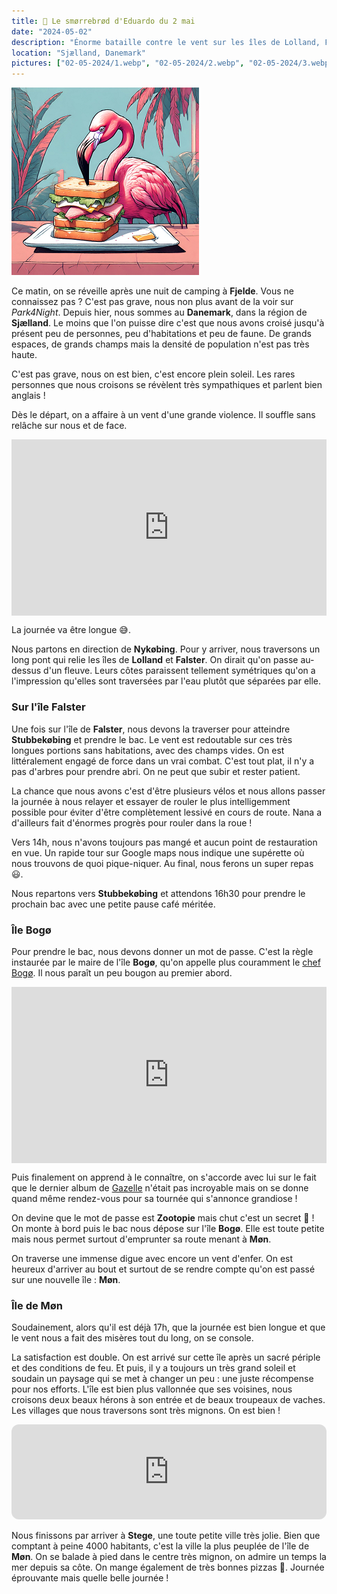 ```yaml
---
title: 🥪 Le smørrebrød d'Eduardo du 2 mai
date: "2024-05-02"
description: "Énorme bataille contre le vent sur les îles de Lolland, Falster, Bogø et Møn !"
location: "Sjælland, Danemark"
pictures: ["02-05-2024/1.webp", "02-05-2024/2.webp", "02-05-2024/3.webp", "02-05-2024/4.webp", "02-05-2024/5.webp", "02-05-2024/6.webp", "02-05-2024/7.webp", "02-05-2024/8.webp"]
---
```


![Smorrebrod d'Eduardo](../smorrebrod_eduardo.png)

Ce matin, on se réveille après une nuit de camping à **Fjelde**. Vous ne connaissez pas ? C'est pas grave, nous non plus avant de la voir sur *Park4Night*. Depuis hier, nous sommes au **Danemark**, dans la région de **Sjælland**. Le moins que l'on puisse dire c'est que nous avons croisé jusqu'à présent peu de personnes, peu d'habitations et peu de faune. De grands espaces, de grands champs mais la densité de population n'est pas très haute. 

C'est pas grave, nous on est bien, c'est encore plein soleil. Les rares personnes que nous croisons se révèlent très sympathiques et parlent bien anglais !

Dès le départ, on a affaire à un vent d'une grande violence. Il souffle sans relâche sur nous et de face.


<div style="width: 100%; height: 0; position: relative; padding-bottom: 56%;"><iframe src="https://giphy.com/embed/SggILpMXO7Xt6" style="top: 0; left: 0; width: 100%; height: 100%; position: absolute; border: 0;" allowfullscreen scrolling="no" allow="encrypted-media;" class="giphy-embed"></iframe></div>

La journée va être longue 😅.

Nous partons en direction de **Nykøbing**. Pour y arriver, nous traversons un long pont qui relie les îles de **Lolland** et **Falster**. On dirait qu'on passe au-dessus d'un fleuve. Leurs côtes paraissent tellement symétriques qu'on a l'impression qu'elles sont traversées par l'eau plutôt que séparées par elle.

### Sur l'île Falster 
Une fois sur l'île de **Falster**, nous devons la traverser pour atteindre **Stubbekøbing** et prendre le bac. Le vent est redoutable sur ces très longues portions sans habitations, avec des champs vides. On est littéralement engagé de force dans un vrai combat. C'est tout plat, il n'y a pas d'arbres pour prendre abri. On ne peut que subir et rester patient.

La chance que nous avons c'est d'être plusieurs vélos et nous allons passer la journée à nous relayer et essayer de rouler le plus intelligemment possible pour éviter d'être complètement lessivé en cours de route. Nana a d'ailleurs fait d'énormes progrès pour rouler dans la roue !

Vers 14h, nous n'avons toujours pas mangé et aucun point de restauration en vue. Un rapide tour sur Google maps nous indique une supérette où nous trouvons de quoi pique-niquer. Au final, nous ferons un super repas 😃.

Nous repartons vers **Stubbekøbing** et attendons 16h30 pour prendre le prochain bac avec une petite pause café méritée.

### Île Bogø

Pour prendre le bac, nous devons donner un mot de passe. C'est la règle instaurée par le maire de l'île **Bogø**, qu'on appelle plus couramment le [chef Bogø](https://disney.fandom.com/wiki/Chief_Bogo). Il nous paraît un peu bougon au premier abord.

<div style="width: 100%; height: 0; position: relative; padding-bottom: 56%;"><iframe src="https://giphy.com/embed/26tnk3ThAz8alKBCo" style="top: 0; left: 0; width: 100%; height: 100%; position: absolute; border: 0;" allowfullscreen scrolling="no" allow="encrypted-media;" class="giphy-embed"></iframe></div>


Puis finalement on apprend à le connaître, on s'accorde avec lui sur le fait que le dernier album de  [Gazelle](https://zootopia.fandom.com/wiki/Gazelle) n'était pas incroyable mais on se donne quand même rendez-vous pour sa tournée qui s'annonce grandiose ! 

On devine que le mot de passe est **Zootopie** mais chut c'est un secret 🤫 ! On monte à bord puis le bac nous dépose sur l'île **Bogø**. Elle est toute petite mais nous permet surtout d'emprunter sa route menant à **Møn**.

On traverse une immense digue avec encore un vent d'enfer. On est heureux d'arriver au bout et surtout de se rendre compte qu'on est passé sur une nouvelle île : **Møn**.

### Île de Møn
Soudainement, alors qu'il est déjà 17h, que la journée est bien longue et que le vent nous a fait des misères tout du long, on se console.

La satisfaction est double. On est arrivé sur cette île après un sacré périple et des conditions de feu. Et puis, il y a toujours un très grand soleil et soudain un paysage qui se met à changer un peu : une juste récompense pour nos efforts. L'île est bien plus vallonnée que ses voisines, nous croisons deux beaux hérons à son entrée et de beaux troupeaux de vaches. Les villages que nous traversons sont très mignons. On est bien !

<iframe style="border-radius:12px" src="https://open.spotify.com/embed/track/2MLHyLy5z5l5YRp7momlgw?utm_source=generator" width="100%" height="152" frameBorder="0" allow="autoplay; clipboard-write; encrypted-media; picture-in-picture" loading="lazy"></iframe>

Nous finissons par arriver à **Stege**, une toute petite ville très jolie. Bien que comptant à peine 4000 habitants, c'est la ville la plus peuplée de l'île de **Møn**. On se balade à pied dans le centre très mignon, on admire un temps la mer depuis sa côte. On mange également de très bonnes pizzas 🍕. Journée éprouvante mais quelle belle journée !